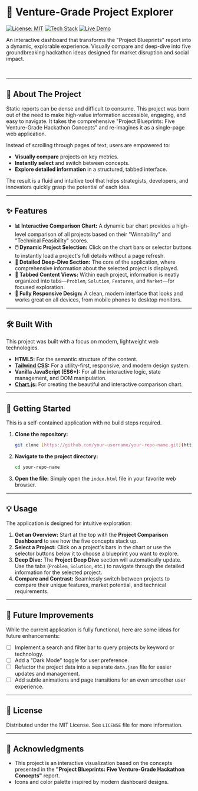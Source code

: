 # 🚀 Venture-Grade Project Explorer

[![License: MIT](https://img.shields.io/badge/License-MIT-blue.svg)](https://opensource.org/licenses/MIT)
[![Tech Stack](https://img.shields.io/badge/Tech-HTML%2C%20Tailwind%2C%20JS-brightgreen)](https://github.com/your-username/your-repo-name)
[![Live Demo](https://img.shields.io/badge/Live-Demo-purple)](https://your-live-demo-link.com) <!--- Optional: Add a link if you deploy it --->

An interactive dashboard that transforms the "Project Blueprints" report into a dynamic, explorable experience. Visually compare and deep-dive into five groundbreaking hackathon ideas designed for market disruption and social impact.

<br>

---

## 🎯 About The Project

Static reports can be dense and difficult to consume. This project was born out of the need to make high-value information accessible, engaging, and easy to navigate. It takes the comprehensive "Project Blueprints: Five Venture-Grade Hackathon Concepts" and re-imagines it as a single-page web application.

Instead of scrolling through pages of text, users are empowered to:
* **Visually compare** projects on key metrics.
* **Instantly select** and switch between concepts.
* **Explore detailed information** in a structured, tabbed interface.

The result is a fluid and intuitive tool that helps strategists, developers, and innovators quickly grasp the potential of each idea.

---

## ✨ Features

* **📊 Interactive Comparison Chart:** A dynamic bar chart provides a high-level comparison of all projects based on their "Winnability" and "Technical Feasibility" scores.
* **🖱️ Dynamic Project Selection:** Click on the chart bars or selector buttons to instantly load a project's full details without a page refresh.
* **📂 Detailed Deep-Dive Section:** The core of the application, where comprehensive information about the selected project is displayed.
* **📑 Tabbed Content Views:** Within each project, information is neatly organized into tabs—`Problem`, `Solution`, `Features`, and `Market`—for focused exploration.
* **📱 Fully Responsive Design:** A clean, modern interface that looks and works great on all devices, from mobile phones to desktop monitors.

---

## 🛠️ Built With

This project was built with a focus on modern, lightweight web technologies.

* **HTML5:** For the semantic structure of the content.
* **[Tailwind CSS](https://tailwindcss.com/):** For a utility-first, responsive, and modern design system.
* **Vanilla JavaScript (ES6+):** For all the interactive logic, state management, and DOM manipulation.
* **[Chart.js](https://www.chartjs.org/):** For creating the beautiful and interactive comparison chart.

---

## 🚀 Getting Started

This is a self-contained application with no build steps required.

1.  **Clone the repository:**
    ```sh
    git clone [https://github.com/your-username/your-repo-name.git](https://github.com/your-username/your-repo-name.git)
    ```
2.  **Navigate to the project directory:**
    ```sh
    cd your-repo-name
    ```
3.  **Open the file:**
    Simply open the `index.html` file in your favorite web browser.

---

## 💡 Usage

The application is designed for intuitive exploration:

1.  **Get an Overview:** Start at the top with the **Project Comparison Dashboard** to see how the five concepts stack up.
2.  **Select a Project:** Click on a project's bars in the chart or use the selector buttons below it to choose a blueprint you want to explore.
3.  **Deep Dive:** The **Project Deep Dive** section will automatically update. Use the tabs (`Problem`, `Solution`, etc.) to navigate through the detailed information for the selected project.
4.  **Compare and Contrast:** Seamlessly switch between projects to compare their unique features, market potential, and technical requirements.

---

## 🔮 Future Improvements

While the current application is fully functional, here are some ideas for future enhancements:

* [ ] Implement a search and filter bar to query projects by keyword or technology.
* [ ] Add a "Dark Mode" toggle for user preference.
* [ ] Refactor the project data into a separate `data.json` file for easier updates and management.
* [ ] Add subtle animations and page transitions for an even smoother user experience.

---

## 📜 License

Distributed under the MIT License. See `LICENSE` file for more information.

---

## 🙏 Acknowledgments

* This project is an interactive visualization based on the concepts presented in the **"Project Blueprints: Five Venture-Grade Hackathon Concepts"** report.
* Icons and color palette inspired by modern dashboard designs.


